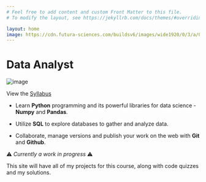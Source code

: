 ```yaml
---
# Feel free to add content and custom Front Matter to this file.
# To modify the layout, see https://jekyllrb.com/docs/themes/#overriding-theme-defaults

layout: home
image: https://cdn.futura-sciences.com/buildsv6/images/wide1920/0/3/a/03a0554ae1_50175403_data-analyst-data-scientist-formation-metier.jpg
---
```


# Data Analyst

![image](https://onlinecoursetutorials.com/wp-content/uploads/2019/10/Udacity-Data-Analyst-Nanodegree-review.png)

View the [Syllabus](https://d17h27t6h515a5.cloudfront.net/topher/2017/May/591e18bf_dand-syllabus/dand-syllabus.pdf)


* Learn **Python** programming and its powerful libraries for data science - **Numpy** and **Pandas**.

* Utilize **SQL** to explore databases to gather and analyze data.

* Collaborate, manage versions and publish your work on the web with **Git** and **Github**.

:warning: *Currently a work in progress* :warning:

This site will have all of my projects for this course, along with code quizzes and my solutions.
